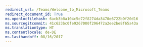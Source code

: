 ```yaml
---
redirect_url: /Teams/Welcome_to_Microsoft_Teams
redirect_document_id: True
ms.openlocfilehash: 6acb3b8a104c5e72f8274da3470e6722b9f20d16
ms.sourcegitcommit: 41c623bc0fe9267000f296472a2ee2be8f65a43a
ms.translationtype: HT
ms.contentlocale: de-DE
ms.lasthandoff: 08/16/2017
---
```

